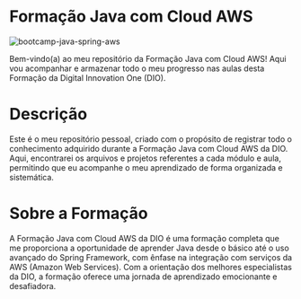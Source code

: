 # Formação Java com Cloud AWS

![bootcamp-java-spring-aws](https://github.com/AdemarCastro/dio-java-spring-aws/assets/25653698/ca521f8b-3e57-4b28-b25d-b107bb52c86a)

Bem-vindo(a) ao meu repositório da Formação Java com Cloud AWS! Aqui vou acompanhar e armazenar todo o meu progresso nas aulas desta Formação da Digital Innovation One (DIO).

# Descrição
Este é o meu repositório pessoal, criado com o propósito de registrar todo o conhecimento adquirido durante a Formação Java com Cloud AWS da DIO. Aqui, encontrarei os arquivos e projetos referentes a cada módulo e aula, permitindo que eu acompanhe o meu aprendizado de forma organizada e sistemática.

# Sobre a Formação
A Formação Java com Cloud AWS da DIO é uma formação completa que me proporciona a oportunidade de aprender Java desde o básico até o uso avançado do Spring Framework, com ênfase na integração com serviços da AWS (Amazon Web Services). Com a orientação dos melhores especialistas da DIO, a formação oferece uma jornada de aprendizado emocionante e desafiadora.
